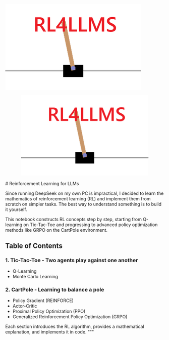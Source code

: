 ![Reinforcement Learning Banner](cartpole.png)
<p align="center">
  <img src="cartpole.png" alt="Reinforcement Learning Banner" width="80%">
</p>
# Reinforcement Learning for LLMs

Since running DeepSeek on my own PC is impractical, I decided to learn the 
mathematics of reinforcement learning (RL) and implement them from scratch 
on simpler tasks. The best way to understand something is to build it yourself.

This notebook constructs RL concepts step by step, starting from Q-learning 
on Tic-Tac-Toe and progressing to advanced policy optimization methods 
like GRPO on the CartPole environment.

## Table of Contents

### 1. Tic-Tac-Toe - Two agents play against one another
- Q-Learning
- Monte Carlo Learning

### 2. CartPole - Learning to balance a pole
- Policy Gradient (REINFORCE)
- Actor-Critic
- Proximal Policy Optimization (PPO)
- Generalized Reinforcement Policy Optimization (GRPO)

Each section introduces the RL algorithm, provides a mathematical explanation, 
and implements it in code.
"""
